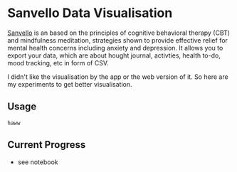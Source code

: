 # Sanvello Data Visualisation 

[Sanvello](http://sanvello.com/) is an based on the principles of cognitive behavioral therapy (CBT) and mindfulness meditation, strategies shown to provide effective relief for mental health concerns including anxiety and depression. It allows you to export your data, which are about hought journal, activties, health to-do, mood tracking, etc in form of CSV. 

I didn't like the visualisation by the app or the web version of it. So here are my experiments to get better visualisation.

## Usage

```
haww
```

## Current Progress

- see notebook 